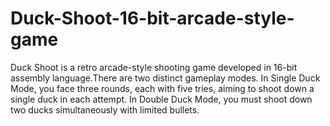 # Duck-Shoot-16-bit-arcade-style-game
Duck Shoot is a retro arcade-style shooting game developed in 16-bit assembly language.There are two distinct gameplay modes. In Single Duck Mode, you face three rounds, each with five tries, aiming to shoot down a single duck in each attempt. In Double Duck Mode, you must shoot down two ducks simultaneously with limited bullets.
